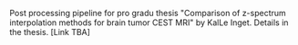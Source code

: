 Post processing pipeline for pro gradu thesis "Comparison of z-spectrum interpolation methods for brain tumor CEST MRI" by KalLe Inget. Details in the thesis. [Link TBA]
